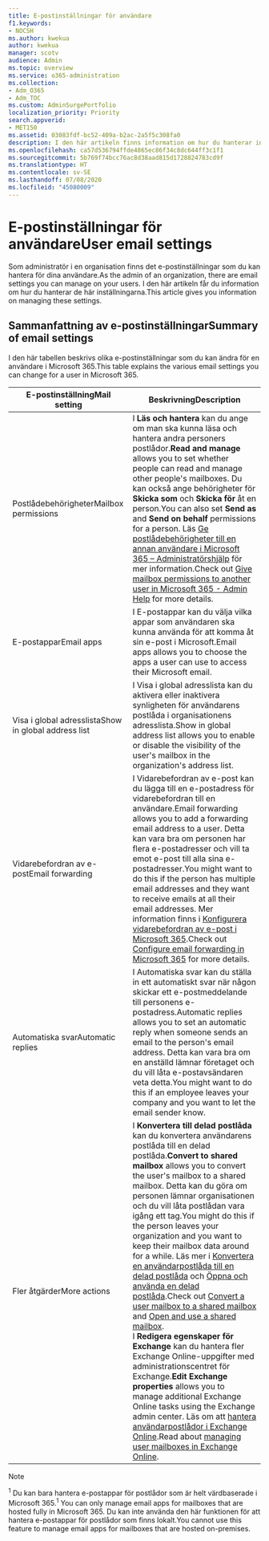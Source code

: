 ```yaml
---
title: E-postinställningar för användare
f1.keywords:
- NOCSH
ms.author: kwekua
author: kwekua
manager: scotv
audience: Admin
ms.topic: overview
ms.service: o365-administration
ms.collection:
- Adm_O365
- Adm_TOC
ms.custom: AdminSurgePortfolio
localization_priority: Priority
search.appverid:
- MET150
ms.assetid: 03083fdf-bc52-409a-b2ac-2a5f5c308fa0
description: I den här artikeln finns information om hur du hanterar inställningar för dina användare.
ms.openlocfilehash: ca57d536794ffde4865ec86f34c8dc644ff3c1f1
ms.sourcegitcommit: 5b769f74bcc76ac8d38aad815d1728824783cd9f
ms.translationtype: HT
ms.contentlocale: sv-SE
ms.lasthandoff: 07/08/2020
ms.locfileid: "45080009"
---
```

# <a name="user-email-settings"></a><span data-ttu-id="aae1c-103">E-postinställningar för användare</span><span class="sxs-lookup"><span data-stu-id="aae1c-103">User email settings</span></span>

<span data-ttu-id="aae1c-104">Som administratör i en organisation finns det e-postinställningar som du kan hantera för dina användare.</span><span class="sxs-lookup"><span data-stu-id="aae1c-104">As the admin of an organization, there are email settings you can manage on your users.</span></span> <span data-ttu-id="aae1c-105">I den här artikeln får du information om hur du hanterar de här inställningarna.</span><span class="sxs-lookup"><span data-stu-id="aae1c-105">This article gives you information on managing these settings.</span></span>

## <a name="summary-of-email-settings"></a><span data-ttu-id="aae1c-106">Sammanfattning av e-postinställningar</span><span class="sxs-lookup"><span data-stu-id="aae1c-106">Summary of email settings</span></span>

<span data-ttu-id="aae1c-107">I den här tabellen beskrivs olika e-postinställningar som du kan ändra för en användare i Microsoft 365.</span><span class="sxs-lookup"><span data-stu-id="aae1c-107">This table explains the various email settings you can change for a user in Microsoft 365.</span></span>


|<span data-ttu-id="aae1c-108">E-postinställning</span><span class="sxs-lookup"><span data-stu-id="aae1c-108">Mail setting</span></span>|<span data-ttu-id="aae1c-109">Beskrivning</span><span class="sxs-lookup"><span data-stu-id="aae1c-109">Description</span></span>  |
|---------|---------|
|<span data-ttu-id="aae1c-110">Postlådebehörigheter</span><span class="sxs-lookup"><span data-stu-id="aae1c-110">Mailbox permissions</span></span>| <span data-ttu-id="aae1c-111">I **Läs och hantera** kan du ange om man ska kunna läsa och hantera andra personers postlådor.</span><span class="sxs-lookup"><span data-stu-id="aae1c-111">**Read and manage** allows you to set whether people can read and manage other people's mailboxes.</span></span> <span data-ttu-id="aae1c-112">Du kan också ange behörigheter för **Skicka som** och **Skicka för** åt en person.</span><span class="sxs-lookup"><span data-stu-id="aae1c-112">You can also set **Send as** and **Send on behalf** permissions for a person.</span></span> <span data-ttu-id="aae1c-113">Läs [Ge postlådebehörigheter till en annan användare i Microsoft 365 – Administratörshjälp](../add-users/give-mailbox-permissions-to-another-user.md) för mer information.</span><span class="sxs-lookup"><span data-stu-id="aae1c-113">Check out [Give mailbox permissions to another user in Microsoft 365 - Admin Help](../add-users/give-mailbox-permissions-to-another-user.md) for more details.</span></span> |
|<span data-ttu-id="aae1c-114">E-postappar</span><span class="sxs-lookup"><span data-stu-id="aae1c-114">Email apps</span></span>| <span data-ttu-id="aae1c-115">I E-postappar kan du välja vilka appar som användaren ska kunna använda för att komma åt sin e-post i Microsoft.</span><span class="sxs-lookup"><span data-stu-id="aae1c-115">Email apps allows you to choose the apps a user can use to access their Microsoft email.</span></span> |
|<span data-ttu-id="aae1c-116">Visa i global adresslista</span><span class="sxs-lookup"><span data-stu-id="aae1c-116">Show in global address list</span></span>| <span data-ttu-id="aae1c-117">I Visa i global adresslista kan du aktivera eller inaktivera synligheten för användarens postlåda i organisationens adresslista.</span><span class="sxs-lookup"><span data-stu-id="aae1c-117">Show in global address list allows you to enable or disable the visibility of the user's mailbox in the organization's address list.</span></span> |
|<span data-ttu-id="aae1c-118">Vidarebefordran av e-post</span><span class="sxs-lookup"><span data-stu-id="aae1c-118">Email forwarding</span></span>|<span data-ttu-id="aae1c-119">I Vidarebefordran av e-post kan du lägga till en e-postadress för vidarebefordran till en användare.</span><span class="sxs-lookup"><span data-stu-id="aae1c-119">Email forwarding allows you to add a forwarding email address to a user.</span></span> <span data-ttu-id="aae1c-120">Detta kan vara bra om personen har flera e-postadresser och vill ta emot e-post till alla sina e-postadresser.</span><span class="sxs-lookup"><span data-stu-id="aae1c-120">You might want to do this if the person has multiple email addresses and they want to receive emails at all their email addresses.</span></span> <span data-ttu-id="aae1c-121">Mer information finns i [Konfigurera vidarebefordran av e-post i Microsoft 365](configure-email-forwarding.md).</span><span class="sxs-lookup"><span data-stu-id="aae1c-121">Check out [Configure email forwarding in Microsoft 365](configure-email-forwarding.md) for more details.</span></span>|
|<span data-ttu-id="aae1c-122">Automatiska svar</span><span class="sxs-lookup"><span data-stu-id="aae1c-122">Automatic replies</span></span>|<span data-ttu-id="aae1c-123">I Automatiska svar kan du ställa in ett automatiskt svar när någon skickar ett e-postmeddelande till personens e-postadress.</span><span class="sxs-lookup"><span data-stu-id="aae1c-123">Automatic replies allows you to set an automatic reply when someone sends an email to the person's email address.</span></span> <span data-ttu-id="aae1c-124">Detta kan vara bra om en anställd lämnar företaget och du vill låta e-postavsändaren veta detta.</span><span class="sxs-lookup"><span data-stu-id="aae1c-124">You might want to do this if an employee leaves your company and you want to let the email sender know.</span></span>|
|<span data-ttu-id="aae1c-125">Fler åtgärder</span><span class="sxs-lookup"><span data-stu-id="aae1c-125">More actions</span></span>| <span data-ttu-id="aae1c-126">I **Konvertera till delad postlåda** kan du konvertera användarens postlåda till en delad postlåda.</span><span class="sxs-lookup"><span data-stu-id="aae1c-126">**Convert to shared mailbox** allows you to convert the user's mailbox to a shared mailbox.</span></span> <span data-ttu-id="aae1c-127">Detta kan du göra om personen lämnar organisationen och du vill låta postlådan vara igång ett tag.</span><span class="sxs-lookup"><span data-stu-id="aae1c-127">You might do this if the person leaves your organization and you want to keep their mailbox data around for a while.</span></span> <span data-ttu-id="aae1c-128">Läs mer i [Konvertera en användarpostlåda till en delad postlåda](convert-user-mailbox-to-shared-mailbox.md) och [Öppna och använda en delad postlåda](https://support.microsoft.com/office/d94a8e9e-21f1-4240-808b-de9c9c088afd).</span><span class="sxs-lookup"><span data-stu-id="aae1c-128">Check out [Convert a user mailbox to a shared mailbox](convert-user-mailbox-to-shared-mailbox.md) and [Open and use a shared mailbox](https://support.microsoft.com/office/d94a8e9e-21f1-4240-808b-de9c9c088afd).</span></span></br><span data-ttu-id="aae1c-129">I **Redigera egenskaper för Exchange** kan du hantera fler Exchange Online-uppgifter med administrationscentret för Exchange.</span><span class="sxs-lookup"><span data-stu-id="aae1c-129">**Edit Exchange properties** allows you to manage additional Exchange Online tasks using the Exchange admin center.</span></span> <span data-ttu-id="aae1c-130">Läs om att [hantera användarpostlådor i Exchange Online](https://docs.microsoft.com/exchange/recipients-in-exchange-online/manage-user-mailboxes/manage-user-mailboxes).</span><span class="sxs-lookup"><span data-stu-id="aae1c-130">Read about [managing user mailboxes in Exchange Online](https://docs.microsoft.com/exchange/recipients-in-exchange-online/manage-user-mailboxes/manage-user-mailboxes).</span></span>|

> [!NOTE]
>
> <span data-ttu-id="aae1c-131"><sup>1</sup> Du kan bara hantera e-postappar för postlådor som är helt värdbaserade i Microsoft 365.</span><span class="sxs-lookup"><span data-stu-id="aae1c-131"><sup>1</sup> You can only manage email apps for mailboxes that are hosted fully in Microsoft 365.</span></span> <span data-ttu-id="aae1c-132">Du kan inte använda den här funktionen för att hantera e-postappar för postlådor som finns lokalt.</span><span class="sxs-lookup"><span data-stu-id="aae1c-132">You cannot use this feature to manage email apps for mailboxes that are hosted on-premises.</span></span>
